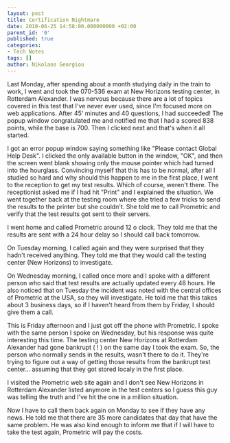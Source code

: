 ```yaml
---
layout: post
title: Certification Nightmare
date: 2010-06-25 14:58:00.000000000 +02:00
parent_id: '0'
published: true
categories:
- Tech Notes
tags: []
author: Nikolaos Georgiou
---
```


Last Monday, after spending about a month studying daily in the train to work, I went and took the 070-536 exam at New Horizons testing center, in Rotterdam Alexander. I was nervous because there are a lot of topics covered in this test that I've never ever used, since I'm focused more on web applications. After 45' minutes and 40 questions, I had succeeded! The popup window congratulated me and notified me that I had a scored 838 points, while the base is 700. Then I clicked next and that's when it all started.

I got an error popup window saying something like "Please contact Global Help Desk". I clicked the only available button in the window, "OK", and then the screen went blank showing only the mouse pointer which had turned into the hourglass. Convincing myself that this has to be normal, after all I studied so hard and why should this happen to me in the first place, I went to the reception to get my test results. Which of course, weren't there. The receptionist asked me if I had hit "Print" and I explained the situation. We went together back at the testing room where she tried a few tricks to send the results to the printer but she couldn't. She told me to call Prometric and verify that the test results got sent to their servers.

I went home and called Prometric around 12 o clock. They told me that the results are sent with a 24 hour delay so I should call back tomorrow.

On Tuesday morning, I called again and they were surprised that they hadn't received anything. They told me that they would call the testing center (New Horizons) to investigate.

On Wednesday morning, I called once more and I spoke with a different person who said that test results are actually updated every 48 hours. He also noticed that on Tuesday the incident was noted with the central offices of Prometric at the USA, so they will investigate. He told me that this takes about 3 business days, so if I haven't heard from them by Friday, I should give them a call.

This is Friday afternoon and I just got off the phone with Prometric. I spoke with the same person I spoke on Wednesday, but his response was quite interesting this time. The testing center New Horizons at Rotterdam Alexander had gone bankrupt ( ! ) on the same day I took the exam. So, the person who normally sends in the results, wasn't there to do it. They're trying to figure out a way of getting those results from the bankrupt test center... assuming that they got stored localy in the first place.

I visited the Prometric web site again and I don't see New Horizons in Rotterdam Alexander listed anymore in the test centers so I guess this guy was telling the truth and I've hit the one in a million situation.

Now I have to call them back again on Monday to see if they have any news. He told me that there are 35 more candidates that day that have the same problem. He was also kind enough to inform me that if I will have to take the test again, Prometric will pay the costs.
